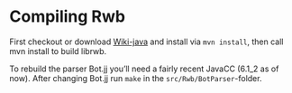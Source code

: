Compiling Rwb
=============

First checkout or download [Wiki-java](https://github.com/vonloxley/wiki-java)
and install via ```mvn install```, then call mvn install to build librwb.

To rebuild the parser Bot.jj you’ll need a fairly recent JavaCC (6.1_2 as of now).
After changing Bot.jj run `make` in the `src/Rwb/BotParser`-folder.

